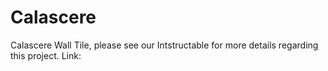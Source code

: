 # Calascere
Calascere Wall Tile,
please see our Intstructable for more details regarding this project. Link:
